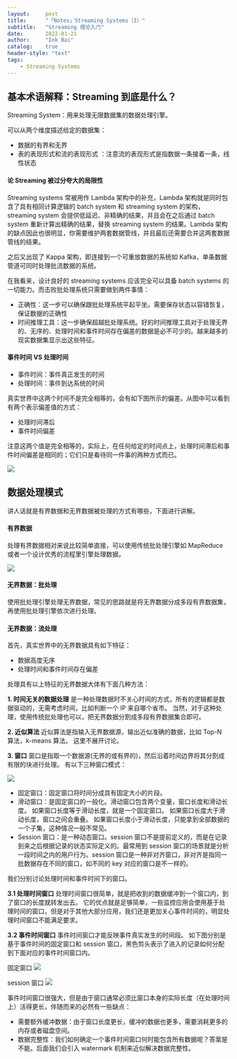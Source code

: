 ```yaml
---
layout:     post
title:      "「Notes」Streaming Systems（I）"
subtitle:   "Streaming 理论入门"
date:       2022-01-21
author:     "Ink Bai"
catalog:    true
header-style: "text"
tags:
    - Streaming Systems
---
```


## 基本术语解释：Streaming 到底是什么？
Streaming System：用来处理无限数据集的数据处理引擎。

可以从两个维度描述给定的数据集：

- 数据的有界和无界
- 表的表现形式和流的表现形式 ：注意流的表现形式是指数据一条接着一条，线性状态

#### 论 Streaming 被过分夸大的局限性
Streaming systems 常被用作 Lambda 架构中的补充，Lambda 架构就是同时包含了具有相同计算逻辑的 batch system 和 streaming system 的架构，streaming system 会提供低延迟、非精确的结果，并且会在之后通过 batch system 重新计算出精确的结果，替换 streaming system 的结果。Lambda 架构的缺点因此也很明显，你需要维护两套数据管线，并且最后还需要合并这两套数据管线的结果。

之后又出现了 Kappa 架构，即连接到一个可重放数据的系统如 Kafka，单条数据管道可同时处理批流数据的系统。

在我看来，设计良好的 streaming systems 应该完全可以具备 batch systems 的一切能力。而击败批处理系统只需要做到两件事情：

- 正确性：这一步可以确保跟批处理系统平起平坐。需要保存状态以容错恢复，保证数据的正确性
- 时间推理工具：这一步确保超越批处理系统。好的时间推理工具对于处理无界的、无序的、处理时间和事件时间存在偏差的数据是必不可少的。越来越多的现实数据集显示出这些特征。

#### 事件时间 VS 处理时间

- 事件时间：事件真正发生的时间
- 处理时间：事件到达系统的时间

真实世界中这两个时间不是完全相等的，会有如下图所示的偏差。从图中可以看到有两个表示偏差值的方式：

- 处理时间滞后
- 事件时间偏差

注意这两个值是完全相等的，实际上，在任何给定的时间点上，处理时间滞后和事件时间偏差是相同的；它们只是看待同一件事的两种方式而已。

![](/img/content/stsy_0101.png)

## 数据处理模式
讲人话就是有界数据和无界数据被处理的方式有哪些，下面进行讲解。

#### 有界数据
处理有界数据相对来说比较简单直接，可以使用传统批处理引擎如 MapReduce 或者一个设计优秀的流程里引擎处理数据。

![](/img/content/stsy_0102.png)

#### 无界数据：批处理
使用批处理引擎处理无界数据，常见的思路就是将无界数据分成多段有界数据集，再使用批处理引擎依次进行处理。

#### 无界数据：流处理
首先，真实世界中的无界数据具有如下特征：

- 数据高度无序
- 处理时间和事件时间存在偏差

处理具有以上特征的无界数据大体有下面几种方法：

**1. 时间无关的数据处理**
是一种处理数据时不关心时间的方式，所有的逻辑都是数据驱动的，无需考虑时间，比如判断一个 IP 来自哪个省市。
当然，对于这种处理，使用传统批处理也可以，把无界数据分割成多段有界数据集合即可。

**2. 近似算法**
近似算法是指输入无界数据源，输出近似准确的数据，比如 Top-N 算法，k-means 算法。
这里不展开讨论。

**3. 窗口**
窗口是指取一个数据源(无界的或有界的)，然后沿着时间边界将其分割成有限的块进行处理。
有以下三种窗口模式：

![](/img/content/stsy_0108.png)

- 固定窗口：固定窗口将时间分成具有固定大小的片段。
- 滑动窗口：是固定窗口的一般化。滑动窗口包含两个变量，窗口长度和滑动长度。 如果窗口长度等于滑动长度，就是一个固定窗口。 如果窗口长度大于滑动长度，窗口之间会重叠。 如果窗口长度小于滑动长度，只能拿到全部数据的一个子集，这种情况一般不常见。
- Session 窗口：是一种动态窗口。session 窗口不是提前定义的，而是在记录到来之后根据记录的状态实际定义的。最常用到 session 窗口的场景就是分析一段时间之内的用户行为。session 窗口是一种非对齐窗口，非对齐是指同一批数据存在不同的窗口，如不同的 key 对应的窗口是不一样的。

我们分别讨论处理时间和事件时间下的窗口。

**3.1 处理时间窗口**
处理时间窗口很简单，就是把收到的数据缓冲到一个窗口内，到了窗口的长度就转发出去。
它的优点就是足够简单，一些监控应用会使用基于处理时间的窗口，但是对于其他大部分应用，我们还是更加关心事件时间的，明显处理时间窗口不能满足要求。

**3.2 事件时间窗口**
事件时间窗口才能反映事件真实发生的时间段。
如下图分别是基于事件时间的固定窗口和 session 窗口，黑色剪头表示了进入的记录如何分配到下面对应的事件时间窗口内。

固定窗口
![](/img/content/stsy_0110.png)

session 窗口
![](/img/content/stsy_0111.png)

事件时间窗口很强大，但是由于窗口通常必须比窗口本身的实际长度（在处理时间上）活得更长，伴随而来的必然有一些缺点：

- 需要额外缓冲数据：由于窗口长度更长，缓冲的数据也更多，需要消耗更多的内存或者磁盘空间。
- 数据完整性：我们如何确定一个事件时间窗口何时能包含所有数据呢？答案是不能。后面我们会引入 watermark 机制来近似解决数据完整性。
